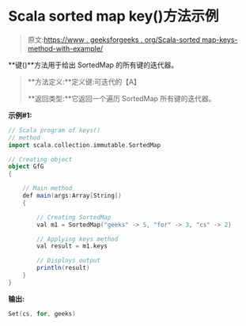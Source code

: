 # Scala sorted map key()方法示例

> 原文:[https://www . geeksforgeeks . org/Scala-sorted map-keys-method-with-example/](https://www.geeksforgeeks.org/scala-sortedmap-keys-method-with-example/)

**键()**方法用于给出 SortedMap 的所有键的迭代器。

> **方法定义:**定义键:可迭代的【A】
> 
> **返回类型:**它返回一个遍历 SortedMap 所有键的迭代器。

**示例#1:**

```scala
// Scala program of keys()
// method
import scala.collection.immutable.SortedMap

// Creating object
object GfG
{ 

    // Main method
    def main(args:Array[String])
    {

        // Creating SortedMap
        val m1 = SortedMap("geeks" -> 5, "for" -> 3, "cs" -> 2)

        // Applying keys method 
        val result = m1.keys

        // Displays output
        println(result)
    }
}
```

**输出:**

```scala
Set(cs, for, geeks)

```